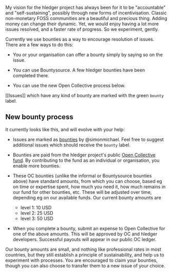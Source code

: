 My vision for the hledger project has always been for it to be "accountable" and "self-sustaining", possibly through new forms of incentivisation. 
Classic non-monetary FOSS communities are a beautiful and precious thing.
Adding money can change their dynamic.
Yet, we would enjoy having a lot more issues resolved, and a faster rate of progress.
So we experiment, gently.

Currently we use bounties as a way to encourage resolution of issues.
There are a few ways to do this:

- You or your organisation can offer a bounty simply by saying so on the issue.

- You can use Bountysource. A few hledger bounties have been completed there.

- You can use the new Open Collective process below.

[[Issues]] which have any kind of bounty are marked with the green `bounty` label.

## New bounty process

It currently looks like this, and will evolve with your help:

- Issues are marked as [bounties](https://github.com/simonmichael/hledger/labels/bounty) by @simonmichael. Feel free to suggest additional issues which should receive the `bounty` label.

- Bounties are paid from the hledger project's public [Open Collective fund](https://opencollective.com/hledger).
  By contributing to the fund as an individual or organisation, you enable more bounties.

- These OC bounties (unlike the informal or Bountysource bounties above) have standard amounts, 
  from which you can choose,
  based eg on time or expertise spent, how much you need it,
  how much remains in our fund for other bounties, etc.
  These will be adjusted over time, depending eg on our available funds.
  Our current bounty amounts are
  - level 1: 10 USD
  - level 2: 25 USD
  - level 3: 50 USD

- When you complete a bounty, submit an expense to Open Collective for one of the above amounts.
  This will be approved by OC and hledger developers.
  Successful payouts will appear in our public OC ledger.

Our bounty amounts are small, and nothing like professional rates in most countries,
but they still establish a principle of sustainability,
and help us to experiment with processes.
You are encouraged to claim your bounties,
though you can also choose to transfer them to a new issue of your choice.
